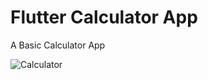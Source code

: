 # Flutter Calculator App

A Basic Calculator App


![Calculator](https://user-images.githubusercontent.com/96003255/218824357-3974a014-f97e-432a-81cb-1ca97d39a606.PNG)
